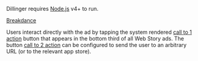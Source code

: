 Dillinger requires [Node.js](https://nodejs.org/) v4+ to run.

[Breakdance](https://breakdance.github.io/breakdance/link)

Users interact directly with the ad by tapping the system rendered [call to 1 action](story_ads_best_practices.md#call-to-action-button-text-1) button that appears in the bottom third of all Web Story ads.  The button [call to 2 action](story_ads_best_practices.md#call-to-action-button-text-2) can be configured to send the user to an arbitrary URL (or to the relevant app store).

